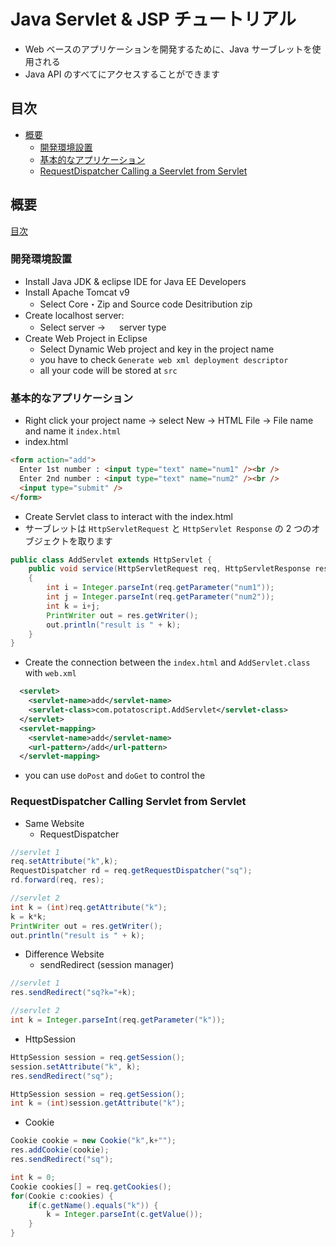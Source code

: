 # Java Servlet & JSP チュートリアル

- Web ベースのアプリケーションを開発するために、Java サーブレットを使用される
- Java API のすべてにアクセスすることができます

## 目次

- [概要](#概要)
  - [開発環境設置](#開発環境設置)
  - [基本的なアプリケーション](#基本的なアプリケーション)
  - [RequestDispatcher Calling a Seervlet from Servlet](#RequestDispatcher-Calling-Servlet-from-Servlet)

## 概要

[目次](#目次)

### 開発環境設置

- Install Java JDK & eclipse IDE for Java EE Developers
- Install Apache Tomcat v9
  - Select Core・Zip and Source code Desitribution zip
- Create localhost server:
  - Select server → 　 server type
- Create Web Project in Eclipse
  - Select Dynamic Web project and key in the project name
  - you have to check `Generate web xml deployment descriptor`
  - all your code will be stored at `src`

### 基本的なアプリケーション

- Right click your project name -> select New -> HTML File -> File name and name it `index.html`
- index.html

```html
<form action="add">
  Enter 1st number : <input type="text" name="num1" /><br />
  Enter 2nd number : <input type="text" name="num2" /><br />
  <input type="submit" />
</form>
```

- Create Servlet class to interact with the index.html
- サーブレットは `HttpServletRequest` と `HttpServlet Response` の 2 つのオブジェクトを取ります

```java
public class AddServlet extends HttpServlet {
	public void service(HttpServletRequest req, HttpServletResponse res) throws IOException
	{
		int i = Integer.parseInt(req.getParameter("num1"));
		int j = Integer.parseInt(req.getParameter("num2"));
		int k = i+j;
		PrintWriter out = res.getWriter();
		out.println("result is " + k);
	}
}
```

- Create the connection between the `index.html` and `AddServlet.class` with `web.xml`

```xml
  <servlet>
  	<servlet-name>add</servlet-name>
  	<servlet-class>com.potatoscript.AddServlet</servlet-class>
  </servlet>
  <servlet-mapping>
  	<servlet-name>add</servlet-name>
  	<url-pattern>/add</url-pattern>
  </servlet-mapping>
```

- you can use `doPost` and `doGet` to control the

### RequestDispatcher Calling Servlet from Servlet

- Same Website
  - RequestDispatcher

```java
//servlet 1
req.setAttribute("k",k);
RequestDispatcher rd = req.getRequestDispatcher("sq");
rd.forward(req, res);
```

```java
//servlet 2
int k = (int)req.getAttribute("k");
k = k*k;
PrintWriter out = res.getWriter();
out.println("result is " + k);
```

- Difference Website
  - sendRedirect (session manager)

```java
//servlet 1
res.sendRedirect("sq?k="+k);
```

```java
//servlet 2
int k = Integer.parseInt(req.getParameter("k"));
```

- HttpSession

```java
HttpSession session = req.getSession();
session.setAttribute("k", k);
res.sendRedirect("sq");
```

```java
HttpSession session = req.getSession();
int k = (int)session.getAttribute("k");
```

- Cookie

```java
Cookie cookie = new Cookie("k",k+"");
res.addCookie(cookie);
res.sendRedirect("sq");
```

```java
int k = 0;
Cookie cookies[] = req.getCookies();
for(Cookie c:cookies) {
    if(c.getName().equals("k")) {
        k = Integer.parseInt(c.getValue());
    }
}
```

